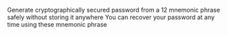 Generate cryptographically secured password from a 12 mnemonic phrase safely without storing it anywhere
You can recover your password at any time using these mnemonic phrase
